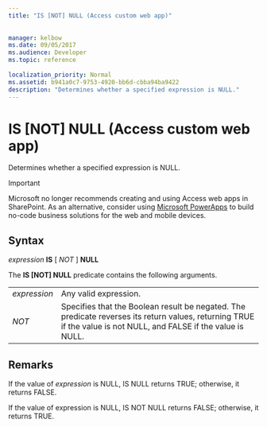 ```yaml
---
title: "IS [NOT] NULL (Access custom web app)"
 
 
manager: kelbow
ms.date: 09/05/2017
ms.audience: Developer
ms.topic: reference
  
localization_priority: Normal
ms.assetid: b941a0c7-9753-4920-bb6d-cbba94ba9422
description: "Determines whether a specified expression is NULL."
---
```


# IS [NOT] NULL (Access custom web app)

Determines whether a specified expression is NULL.
  
> [!IMPORTANT]
> Microsoft no longer recommends creating and using Access web apps in SharePoint. As an alternative, consider using [Microsoft PowerApps](https://powerapps.microsoft.com/en-us/) to build no-code business solutions for the web and mobile devices. 
  
## Syntax

 *expression* **IS** [  *NOT*  ] **NULL**
  
The **IS [NOT] NULL** predicate contains the following arguments. 
  
|||
|:-----|:-----|
| *expression*  <br/> |Any valid expression.  <br/> |
| *NOT*  <br/> |Specifies that the Boolean result be negated. The predicate reverses its return values, returning TRUE if the value is not NULL, and FALSE if the value is NULL.  <br/> |
   
## Remarks

If the value of  *expression*  is NULL, IS NULL returns TRUE; otherwise, it returns FALSE. 
  
If the value of expression is NULL, IS NOT NULL returns FALSE; otherwise, it returns TRUE.
  

